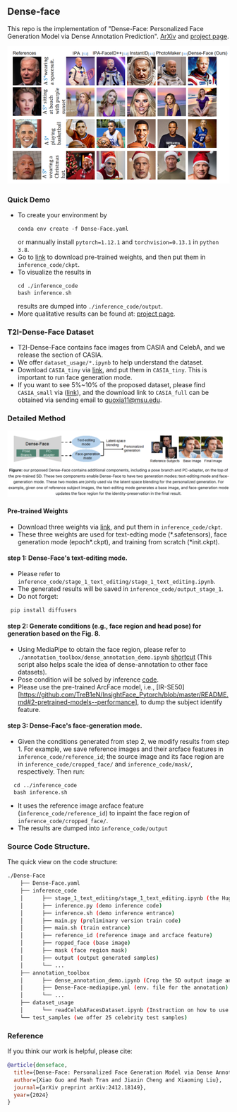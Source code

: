 ## Dense-face
This repo is the implementation of "Dense-Face: Personalized Face Generation Model via Dense Annotation Prediction". [ArXiv](https://arxiv.org/abs/2412.18149) and [project page](https://chelsea234.github.io/Dense-Face.github.io/).

![Teaser](./teaser/figure1.png)

### Quick Demo
- To create your environment by
  ```
  conda env create -f Dense-Face.yaml
  ```
  or mannually install `pytorch=1.12.1` and `torchvision=0.13.1` in `python 3.8`.
- Go to [link](https://drive.google.com/file/d/1D4PiEDvaTQt1fJykfQ5cZSMxrGZjcucF/view?usp=sharing) to download pre-trained weights, and then put them in `inference_code/ckpt`.
- To visualize the results in 
  ```
  cd ./inference_code
  bash inference.sh
  ```
  results are dumped into `./inference_code/output`.
- More qualitative results can be found at: [project page](https://chelsea234.github.io/Dense-Face.github.io/).

### T2I-Dense-Face Dataset
- T2I-Dense-Face contains face images from CASIA and CelebA, and we release the section of CASIA. 
- We offer `dataset_usage/*.ipynb` to help understand the dataset.
- Download `CASIA_tiny` via [link](https://drive.google.com/file/d/1Nr8xwErb8CJc-vnVWj9-hXt260hbk-ce/view?usp=sharing), and put them in `CASIA_tiny`. This is important to run face generation mode.
- If you want to see 5%~10% of the proposed dataset, please find `CASIA_small` via ([link](https://drive.google.com/drive/folders/1AwMiekWqeQryz-sDlNjQkGCTua7rVspE?usp=sharing)), and the download link to `CASIA_full` can be obtained via sending email to guoxia11@msu.edu. 

### Detailed Method

![Teaser](./teaser/figure2.png)

#### Pre-trained Weights
- Download three weights via [link](https://drive.google.com/drive/folders/1bJ54h35VxaMWg25UVhLW6D82weKl8zNI?usp=drive_link), and put them in `inference_code/ckpt`.
- These three weights are used for text-edting mode (\*.safetensors), face generation mode (epoch*.ckpt), and training from scratch (\*init.ckpt). 

#### step 1: Dense-Face's text-editing mode.
- Please refer to `inference_code/stage_1_text_editing/stage_1_text_editing.ipynb`.
- The generated results will be saved in `inference_code/output_stage_1`.
- Do not forget:
 ```bash
  pip install diffusers
 ```

#### step 2: Generate conditions (e.g., face region and head pose) for generation based on the Fig. 8. 
- Using MediaPipe to obtain the face region, please refer to `./annotation_toolbox/dense_annotation_demo.ipynb` [shortcut](./annotation_toolbox/dense_annotation_demo.ipynb) (This script also helps scale the idea of dense-annotation to other face datasets).
- Pose condition will be solved by inference [code](./inference_code/inference.py#L202).
- Please use the pre-trained ArcFace model, i.e., [IR-SE50][https://github.com/TreB1eN/InsightFace_Pytorch/blob/master/README.md#2-pretrained-models--performance], to dump the subject identify feature.

#### step 3: Dense-Face's face-generation mode.
- Given the conditions generated from step 2, we modify results from step 1. For example, we save reference images and their arcface features in `inference_code/reference_id`; the source image and its face region are in `inference_code/cropped_face/` and `inference_code/mask/`, respectively. Then run: 
 ```
   cd ../inference_code
   bash inference.sh
 ```
- It uses the reference image arcface feature (`inference_code/reference_id`) to inpaint the face region of `inference_code/cropped_face/`.
- The results are dumped into `inference_code/output`

### Source Code Structure.
The quick view on the code structure:
```bash
./Dense-Face
    ├── Dense-Face.yaml 
    ├── inference_code
    │      ├── stage_1_text_editing/stage_1_text_editing.ipynb (the Huggingface interface on Text-based Editing mode.)
    │      ├── inference.py (demo inference code)
    │      ├── inference.sh (demo inference entrance)
    │      ├── main.py (preliminary version train code)
    │      ├── main.sh (train entrance)
    │      ├── reference_id (reference image and arcface feature)
    │      ├── ropped_face (base image)
    │      ├── mask (face region mask)
    │      ├── output (output generated samples)
    │      └── ...
    ├── annotation_toolbox
    │      ├── dense_annotation_demo.ipynb (Crop the SD output image and produce the face region mask)
    │      ├── Dense-Face-mediapipe.yml (env. file for the annotation)
    │      └── ...
    ├── dataset_usage
    │      └── readCelebAFacesDataset.ipynb (Instruction on how to use dataset)
    └── test_samples (we offer 25 celebrity test samples)
```

### Reference
If you think our work is helpful, please cite:
```Bibtex
@article{denseface,
  title={Dense-Face: Personalized Face Generation Model via Dense Annotation Prediction}, 
  author={Xiao Guo and Manh Tran and Jiaxin Cheng and Xiaoming Liu},
  journal={arXiv preprint arXiv:2412.18149},
  year={2024}
}
```